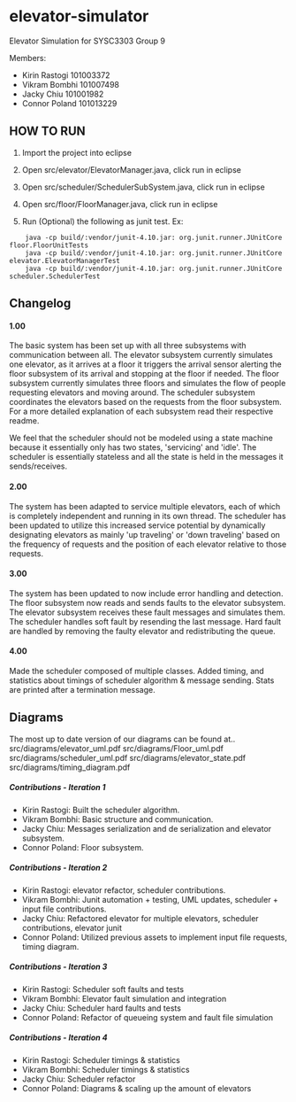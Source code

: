# elevator-simulator
Elevator Simulation for SYSC3303 Group 9

Members:
- Kirin Rastogi 101003372
- Vikram Bombhi 101007498
- Jacky Chiu 101001982
- Connor Poland 101013229

## HOW TO RUN

1. Import the project into eclipse

2. Open src/elevator/ElevatorManager.java, click run in eclipse

3. Open src/scheduler/SchedulerSubSystem.java, click run in eclipse

4. Open src/floor/FloorManager.java, click run in eclipse

5. Run (Optional) the following as junit test. Ex:
```
	java -cp build/:vendor/junit-4.10.jar: org.junit.runner.JUnitCore floor.FloorUnitTests
	java -cp build/:vendor/junit-4.10.jar: org.junit.runner.JUnitCore elevator.ElevatorManagerTest
	java -cp build/:vendor/junit-4.10.jar: org.junit.runner.JUnitCore scheduler.SchedulerTest
```

## Changelog

#### 1.00
The basic system has been set up with all three subsystems with communication between all. The elevator subsystem currently simulates one elevator, as it arrives at a floor it triggers the arrival sensor alerting the floor subsystem of its arrival and stopping at the floor if needed. The floor subsystem currently simulates three floors and simulates the flow of people requesting elevators and moving around. The scheduler subsystem coordinates the elevators based on the requests from the floor subsystem. For a more detailed explanation of each subsystem read their respective readme.

We feel that the scheduler should not be modeled using a state machine because it essentially only has two states, 'servicing' and 'idle'. The scheduler is essentially stateless and all the state is held in the messages it sends/receives.

#### 2.00
The system has been adapted to service multiple elevators, each of which is completely independent and running in its own thread. The scheduler has been updated to utilize this increased service potential by dynamically designating elevators as mainly 'up traveling' or 'down traveling' based on the frequency of requests and the position of each elevator relative to those requests.

#### 3.00
The system has been updated to now include error handling and detection.
The floor subsystem now reads and sends faults to the elevator subsystem.
The elevator subsystem receives these fault messages and simulates them.
The scheduler handles soft fault by resending the last message.
Hard fault are handled by removing the faulty elevator and redistributing the queue.

#### 4.00

Made the scheduler composed of multiple classes.
Added timing, and statistics about timings of scheduler algorithm & message sending. Stats are printed after a termination message.


## Diagrams

The most up to date version of our diagrams can be found at..
	src/diagrams/elevator_uml.pdf
	src/diagrams/Floor_uml.pdf
	src/diagrams/scheduler_uml.pdf
	src/diagrams/elevator_state.pdf
	src/diagrams/timing_diagram.pdf

##### Contributions - Iteration 1
- Kirin Rastogi: Built the scheduler algorithm.
- Vikram Bombhi: Basic structure and communication.
- Jacky Chiu: Messages serialization and de serialization and elevator subsystem.
- Connor Poland: Floor subsystem.

##### Contributions - Iteration 2
- Kirin Rastogi: elevator refactor, scheduler contributions.
- Vikram Bombhi: Junit automation + testing, UML updates, scheduler + input file contributions.
- Jacky Chiu: Refactored elevator for multiple elevators, scheduler contributions, elevator junit
- Connor Poland: Utilized previous assets to implement input file requests, timing diagram.

##### Contributions - Iteration 3
- Kirin Rastogi: Scheduler soft faults and tests
- Vikram Bombhi: Elevator fault simulation and integration
- Jacky Chiu: Scheduler hard faults and tests
- Connor Poland: Refactor of queueing system and fault file simulation

##### Contributions - Iteration 4
- Kirin Rastogi: Scheduler timings & statistics
- Vikram Bombhi: Scheduler timings & statistics
- Jacky Chiu: Scheduler refactor
- Connor Poland: Diagrams & scaling up the amount of elevators
